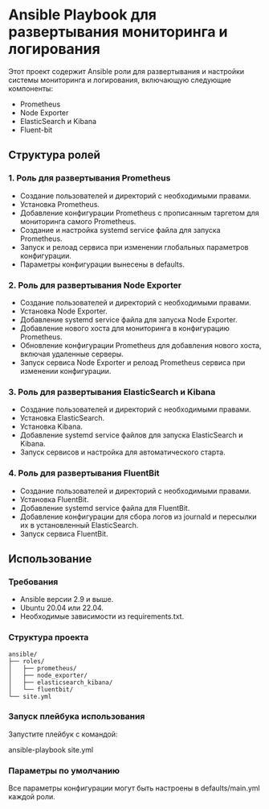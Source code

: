# Ansible Playbook для развертывания мониторинга и логирования

Этот проект содержит Ansible роли для развертывания и настройки системы мониторинга и логирования, включающую следующие компоненты:

- Prometheus
- Node Exporter
- ElasticSearch и Kibana
- Fluent-bit

## Структура ролей

### 1. Роль для развертывания Prometheus
- Создание пользователей и директорий с необходимыми правами.
- Установка Prometheus.
- Добавление конфигурации Prometheus с прописанным таргетом для мониторинга самого Prometheus.
- Создание и настройка systemd service файла для запуска Prometheus.
- Запуск и релоад сервиса при изменении глобальных параметров конфигурации.
- Параметры конфигурации вынесены в defaults.

### 2. Роль для развертывания Node Exporter
- Создание пользователей и директорий с необходимыми правами.
- Установка Node Exporter.
- Добавление systemd service файла для запуска Node Exporter.
- Добавление нового хоста для мониторинга в конфигурацию Prometheus.
- Обновление конфигурации Prometheus для добавления нового хоста, включая удаленные серверы.
- Запуск сервиса Node Exporter и релоад Prometheus сервиса при изменении конфигурации.

### 3. Роль для развертывания ElasticSearch и Kibana
- Создание пользователей и директорий с необходимыми правами.
- Установка ElasticSearch.
- Установка Kibana.
- Добавление systemd service файлов для запуска ElasticSearch и Kibana.
- Запуск сервисов и настройка для автоматического старта.

### 4. Роль для развертывания FluentBit
- Создание пользователей и директорий с необходимыми правами.
- Установка FluentBit.
- Добавление systemd service файла для FluentBit.
- Добавление конфигурации для сбора логов из journald и пересылки их в установленный ElasticSearch.
- Запуск сервиса FluentBit.

## Использование

### Требования

- Ansible версии 2.9 и выше.
- Ubuntu 20.04 или 22.04.
- Необходимые зависимости из requirements.txt.

### Структура проекта
```
ansible/
├── roles/
│   ├── prometheus/
│   ├── node_exporter/
│   ├── elasticsearch_kibana/
│   └── fluentbit/
└── site.yml
```

### Запуск плейбука использования

Запустите плейбук с командой:

ansible-playbook site.yml

### Параметры по умолчанию

Все параметры конфигурации могут быть настроены в defaults/main.yml каждой роли.
